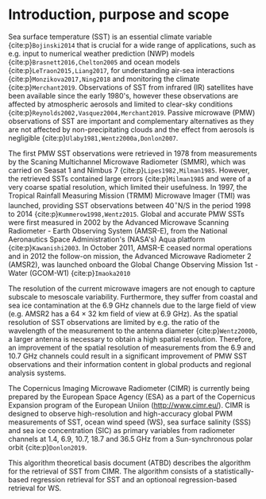 # Introduction, purpose and scope
Sea surface temperature (SST) is an essential climate variable {cite:p}`Bojinski2014` that is crucial for a wide range of applications, such as e.g. input to numerical weather prediction (NWP) models {cite:p}`Brasnett2016,Chelton2005` and ocean models {cite:p}`LeTraon2015,Liang2017`, for understanding air-sea interactions {cite:p}`Monzikova2017,Ning2018` and monitoring the climate {cite:p}`Merchant2019`. Observations of SST from infrared (IR) satellites have been available since the early 1980's, however these observations are affected by atmospheric aerosols and limited to clear-sky conditions {cite:p}`Reynolds2002,Vasquez2004,Merchant2019`. Passive microwave (PMW) observations of SST are important and complementary alternatives as they are not affected by non-precipitating clouds and the effect from aerosols is negligible {cite:p}`Ulaby1981,Wentz2000a,Donlon2007`.

The first PMW SST observations were retrieved in 1978 from measurements by the Scaning Multichannel Microwave Radiometer (SMMR), which was carried on Seasat 1 and Nimbus 7 {cite:p}`Lipes1982,Milman1985`. However, the retrieved SSTs contained large errors {cite:p}`Milman1985` and were of a very coarse spatial resolution, which limited their usefulness. In 1997, the Tropical Rainfall Measuring Mission (TRMM) Microwave Imager (TMI) was launched, providing SST observations between 40$^{\circ}$N/S in the period 1998 to 2014 {cite:p}`Kummerow1998,Wentz2015`. Global and accurate PMW SSTs were first measured in 2002 by the Advanced Microwave Scanning Radiometer - Earth Observing System (AMSR-E), from the National Aeronautics Space Administration's (NASA's) Aqua platform {cite:p}`Kawanishi2003`. In October 2011, AMSR-E ceased normal operations and in 2012 the follow-on mission, the Advanced Microwave Radiometer 2 (AMSR2), was launched onboard the Global Change Observing Mission 1st - Water (GCOM-W1) {cite:p}`Imaoka2010`

The resolution of the current microwave imagers are not enough to capture subscale to mesoscale variability. Furthermore, they suffer from coastal and sea ice contamination at the 6.9 GHz channels due to the large field of view (e.g. AMSR2 has a 64 $\times$ 32 km field of view at 6.9 GHz). As the spatial resolution of SST observations are limited by e.g. the ratio of the wavelength of the measurement to the antenna diameter {cite:p}`Wentz2000b`, a larger antenna is necessary to obtain a high spatial resolution. Therefore, an improvement of the spatial resolution of measurements from the 6.9 and 10.7 GHz channels could result in a significant improvement of PMW SST observations and their information content in global products and regional analysis systems.

The Copernicus Imaging Microwave Radiometer (CIMR) is currently being prepared by the European Space Agency (ESA) as a part of the Copernicus Expansion program of the European Uniion (http://www.cimr.eu/). CIMR is designed to observe high-resolution and high-accuracy global PWM measurements of SST, ocean wind speed (WS), sea surface salinity (SSS) and sea ice concentration (SIC) as primary variables from radiometer channels at 1.4, 6.9, 10.7, 18.7 and 36.5 GHz from a Sun-synchronous polar orbit {cite:p}`Donlon2019`.

This algorithm theoretical basis document (ATBD) describes the algorithm for the retrieval of SST from CIMR. The algorithm consists of a statistically-based regression retrieval for SST and an optionoal regression-based retrieval for WS.
